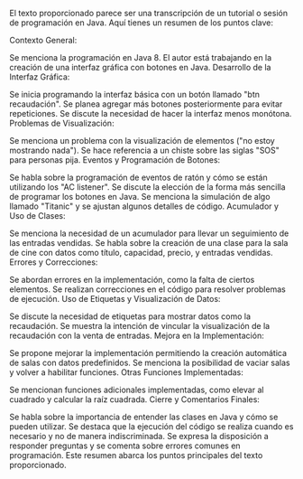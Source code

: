 El texto proporcionado parece ser una transcripción de un tutorial o sesión de programación en Java. Aquí tienes un resumen de los puntos clave:

Contexto General:

Se menciona la programación en Java 8.
El autor está trabajando en la creación de una interfaz gráfica con botones en Java.
Desarrollo de la Interfaz Gráfica:

Se inicia programando la interfaz básica con un botón llamado "btn recaudación".
Se planea agregar más botones posteriormente para evitar repeticiones.
Se discute la necesidad de hacer la interfaz menos monótona.
Problemas de Visualización:

Se menciona un problema con la visualización de elementos ("no estoy mostrando nada").
Se hace referencia a un chiste sobre las siglas "SOS" para personas pija.
Eventos y Programación de Botones:

Se habla sobre la programación de eventos de ratón y cómo se están utilizando los "AC listener".
Se discute la elección de la forma más sencilla de programar los botones en Java.
Se menciona la simulación de algo llamado "Titanic" y se ajustan algunos detalles de código.
Acumulador y Uso de Clases:

Se menciona la necesidad de un acumulador para llevar un seguimiento de las entradas vendidas.
Se habla sobre la creación de una clase para la sala de cine con datos como título, capacidad, precio, y entradas vendidas.
Errores y Correcciones:

Se abordan errores en la implementación, como la falta de ciertos elementos.
Se realizan correcciones en el código para resolver problemas de ejecución.
Uso de Etiquetas y Visualización de Datos:

Se discute la necesidad de etiquetas para mostrar datos como la recaudación.
Se muestra la intención de vincular la visualización de la recaudación con la venta de entradas.
Mejora en la Implementación:

Se propone mejorar la implementación permitiendo la creación automática de salas con datos predefinidos.
Se menciona la posibilidad de vaciar salas y volver a habilitar funciones.
Otras Funciones Implementadas:

Se mencionan funciones adicionales implementadas, como elevar al cuadrado y calcular la raíz cuadrada.
Cierre y Comentarios Finales:

Se habla sobre la importancia de entender las clases en Java y cómo se pueden utilizar.
Se destaca que la ejecución del código se realiza cuando es necesario y no de manera indiscriminada.
Se expresa la disposición a responder preguntas y se comenta sobre errores comunes en programación.
Este resumen abarca los puntos principales del texto proporcionado.





